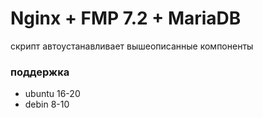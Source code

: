 # Nginx + FMP 7.2 + MariaDB

скрипт автоустанавливает вышеописанные компоненты

### поддержка
- ubuntu 16-20
-  debin 8-10
